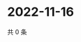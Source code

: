 # 2022-11-16

共 0 条

<!-- BEGIN WEIBO -->
<!-- 最后更新时间 Wed Nov 16 2022 23:16:58 GMT+0800 (China Standard Time) -->

<!-- END WEIBO -->
